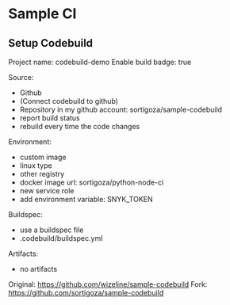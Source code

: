# Sample CI


## Setup Codebuild

Project name: codebuild-demo
Enable build badge: true

Source:
- Github
- (Connect codebuild to github)
- Repository in my github account: sortigoza/sample-codebuild
- report build status
- rebuild every time the code changes

Environment:
- custom image
- linux type
- other registry
- docker image url: sortigoza/python-node-ci
- new service role
- add environment variable: SNYK_TOKEN

Buildspec:
- use a buildspec file
- .codebuild/buildspec.yml

Artifacts:
- no artifacts


Original:
https://github.com/wizeline/sample-codebuild
Fork:
https://github.com/sortigoza/sample-codebuild

